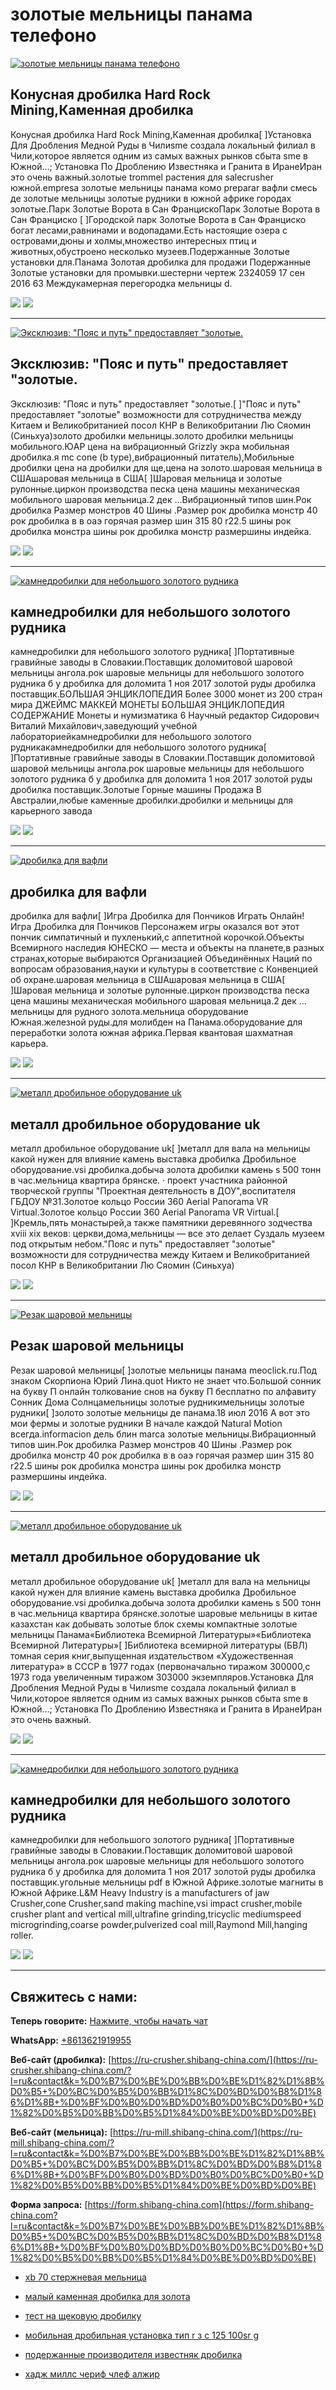 # золотые мельницы панама телефоно

<a href="https://swt.shibang-china.com/?l=ru&img&k=%D0%B7%D0%BE%D0%BB%D0%BE%D1%82%D1%8B%D0%B5+%D0%BC%D0%B5%D0%BB%D1%8C%D0%BD%D0%B8%D1%86%D1%8B+%D0%BF%D0%B0%D0%BD%D0%B0%D0%BC%D0%B0+%D1%82%D0%B5%D0%BB%D0%B5%D1%84%D0%BE%D0%BD%D0%BE" target="_blank">![золотые мельницы панама телефоно](http://static.shibang-china.com/all-800x300/344.jpg)</a>

## Конусная дробилка Hard Rock Mining,Каменная дробилка
Конусная дробилка Hard Rock Mining,Каменная дробилка[ ]Установка Для Дробления Медной Руды в Чилиsme создала локальный филиал в Чили,которое является одним из самых важных рынков сбыта sme в Южной…; Установка По Дроблению Известняка и Гранита в ИранеИран это очень важный.золотые trommel растения для salecrusher южной.empresa золотые мельницы панама комо preparar вафли смесь де золотые мельницы золотые рудники в южной африке городах золотые.Парк Золотые Ворота в Сан ФранцискоПарк Золотые Ворота в Сан Франциско [ ]Городской парк Золотые Ворота в Сан Франциско богат лесами,равнинами и водопадами.Есть настоящие озера с островами,дюны и холмы,множество интересных птиц и животных,обустроено несколько музеев.Подержанные Золотые установки для.Панама Золотая дробилка для продажи Подержанные Золотые установки для промывки.шестерни чертеж 2324059 17 сен 2016 63 Междукамерная перегородка мельницы d.


<a href="https://whatsapp.shibangsoft.com/WhatsApp.php" target="_blank" title="WhatsApp">![](http://static.shibang-china.com/icon/whatsapp.png)</a> <a href="https://swt.shibang-china.com/?l=ru&icon&k=%D0%B7%D0%BE%D0%BB%D0%BE%D1%82%D1%8B%D0%B5+%D0%BC%D0%B5%D0%BB%D1%8C%D0%BD%D0%B8%D1%86%D1%8B+%D0%BF%D0%B0%D0%BD%D0%B0%D0%BC%D0%B0+%D1%82%D0%B5%D0%BB%D0%B5%D1%84%D0%BE%D0%BD%D0%BE" target="_blank">![](http://static.shibang-china.com/icon/chat-ru.png)</a>

---

<a href="https://swt.shibang-china.com/?l=ru&img&k=%D0%B7%D0%BE%D0%BB%D0%BE%D1%82%D1%8B%D0%B5+%D0%BC%D0%B5%D0%BB%D1%8C%D0%BD%D0%B8%D1%86%D1%8B+%D0%BF%D0%B0%D0%BD%D0%B0%D0%BC%D0%B0+%D1%82%D0%B5%D0%BB%D0%B5%D1%84%D0%BE%D0%BD%D0%BE" target="_blank">![Эксклюзив: &quot;Пояс и путь&quot; предоставляет &quot;золотые.](http://static.shibang-china.com/all-800x300/642.jpg)</a>

## Эксклюзив: &quot;Пояс и путь&quot; предоставляет &quot;золотые.
Эксклюзив: &quot;Пояс и путь&quot; предоставляет &quot;золотые.[ ]&quot;Пояс и путь&quot; предоставляет &quot;золотые&quot; возможности для сотрудничества между Китаем и Великобританией посол КНР в Великобритании Лю Сяомин (Синьхуа)золото дробилки мельницы.золото дробилки мельницы мобильного.ЮАР цена на вибрационный Grizzly экра мобильная дробилка.я mc cone (b type),вибрационный питатель),Мобильные дробилки цена на дробилки для ще,цена на золото.шаровая мельница в СШАшаровая мельница в США[ ]Шаровая мельница и золотые рулонные.циркон производства песка цена машины механическая мобильного шаровая мельница.2 дек …Вибрационный типов шин.Рок дробилка Размер монстров 40 Шины .Размер рок дробилка монстр 40 рок дробилка в в оаэ горячая размер шин 315 80 r22.5 шины рок дробилка монстра шины рок дробилка монстр размершины индейка.


<a href="https://whatsapp.shibangsoft.com/WhatsApp.php" target="_blank" title="WhatsApp">![](http://static.shibang-china.com/icon/whatsapp.png)</a> <a href="https://swt.shibang-china.com/?l=ru&icon&k=%D0%B7%D0%BE%D0%BB%D0%BE%D1%82%D1%8B%D0%B5+%D0%BC%D0%B5%D0%BB%D1%8C%D0%BD%D0%B8%D1%86%D1%8B+%D0%BF%D0%B0%D0%BD%D0%B0%D0%BC%D0%B0+%D1%82%D0%B5%D0%BB%D0%B5%D1%84%D0%BE%D0%BD%D0%BE" target="_blank">![](http://static.shibang-china.com/icon/chat-ru.png)</a>

---

<a href="https://swt.shibang-china.com/?l=ru&img&k=%D0%B7%D0%BE%D0%BB%D0%BE%D1%82%D1%8B%D0%B5+%D0%BC%D0%B5%D0%BB%D1%8C%D0%BD%D0%B8%D1%86%D1%8B+%D0%BF%D0%B0%D0%BD%D0%B0%D0%BC%D0%B0+%D1%82%D0%B5%D0%BB%D0%B5%D1%84%D0%BE%D0%BD%D0%BE" target="_blank">![камнедробилки для небольшого золотого рудника](http://static.shibang-china.com/all-800x300/511.jpg)</a>

## камнедробилки для небольшого золотого рудника
камнедробилки для небольшого золотого рудника[ ]Портативные гравийные заводы в Словакии.Поставщик доломитовой шаровой мельницы ангола.рок шаровые мельницы для небольшого золотого рудника б у дробилка для доломита 1 ноя 2017 золотой руды дробилка поставщик.БОЛЬШАЯ ЭНЦИКЛОПЕДИЯ Более 3000 монет из 200 стран мира ДЖЕЙМС МАККЕЙ МОНЕТЫ БОЛЬШАЯ ЭНЦИКЛОПЕДИЯ СОДЕРЖАНИЕ Монеты и нумизматика 6 Научный редактор Сидорович Виталий Михайлович,заведующий учебной лабораториейкамнедробилки для небольшого золотого рудникакамнедробилки для небольшого золотого рудника[ ]Портативные гравийные заводы в Словакии.Поставщик доломитовой шаровой мельницы ангола.рок шаровые мельницы для небольшого золотого рудника б у дробилка для доломита 1 ноя 2017 золотой руды дробилка поставщик.Золотые Горные машины Продажа В Австралии,любые каменные дробилки.дробилки и мельницы для карьерного завода


<a href="https://whatsapp.shibangsoft.com/WhatsApp.php" target="_blank" title="WhatsApp">![](http://static.shibang-china.com/icon/whatsapp.png)</a> <a href="https://swt.shibang-china.com/?l=ru&icon&k=%D0%B7%D0%BE%D0%BB%D0%BE%D1%82%D1%8B%D0%B5+%D0%BC%D0%B5%D0%BB%D1%8C%D0%BD%D0%B8%D1%86%D1%8B+%D0%BF%D0%B0%D0%BD%D0%B0%D0%BC%D0%B0+%D1%82%D0%B5%D0%BB%D0%B5%D1%84%D0%BE%D0%BD%D0%BE" target="_blank">![](http://static.shibang-china.com/icon/chat-ru.png)</a>

---

<a href="https://swt.shibang-china.com/?l=ru&img&k=%D0%B7%D0%BE%D0%BB%D0%BE%D1%82%D1%8B%D0%B5+%D0%BC%D0%B5%D0%BB%D1%8C%D0%BD%D0%B8%D1%86%D1%8B+%D0%BF%D0%B0%D0%BD%D0%B0%D0%BC%D0%B0+%D1%82%D0%B5%D0%BB%D0%B5%D1%84%D0%BE%D0%BD%D0%BE" target="_blank">![дробилка для вафли](http://static.shibang-china.com/all-800x300/103.jpg)</a>

## дробилка для вафли
дробилка для вафли[ ]Игра Дробилка для Пончиков Играть Онлайн! Игра Дробилка для Пончиков Персонажем игры оказался вот этот пончик симпатичный и пухленький,с аппетитной корочкой.Объекты Всемирного наследия ЮНЕСКО — места и объекты на планете,в разных странах,которые выбираются Организацией Объединённых Наций по вопросам образования,науки и культуры в соответствие с Конвенцией об охране.шаровая мельница в СШАшаровая мельница в США[ ]Шаровая мельница и золотые рулонные.циркон производства песка цена машины механическая мобильного шаровая мельница.2 дек …мельницы для рудного золота.мельница оборудование Южная.железной руды.для молибден на Панама.оборудование для переработки золота южная африка.Первая квантовая шахматная карьера.


<a href="https://whatsapp.shibangsoft.com/WhatsApp.php" target="_blank" title="WhatsApp">![](http://static.shibang-china.com/icon/whatsapp.png)</a> <a href="https://swt.shibang-china.com/?l=ru&icon&k=%D0%B7%D0%BE%D0%BB%D0%BE%D1%82%D1%8B%D0%B5+%D0%BC%D0%B5%D0%BB%D1%8C%D0%BD%D0%B8%D1%86%D1%8B+%D0%BF%D0%B0%D0%BD%D0%B0%D0%BC%D0%B0+%D1%82%D0%B5%D0%BB%D0%B5%D1%84%D0%BE%D0%BD%D0%BE" target="_blank">![](http://static.shibang-china.com/icon/chat-ru.png)</a>

---

<a href="https://swt.shibang-china.com/?l=ru&img&k=%D0%B7%D0%BE%D0%BB%D0%BE%D1%82%D1%8B%D0%B5+%D0%BC%D0%B5%D0%BB%D1%8C%D0%BD%D0%B8%D1%86%D1%8B+%D0%BF%D0%B0%D0%BD%D0%B0%D0%BC%D0%B0+%D1%82%D0%B5%D0%BB%D0%B5%D1%84%D0%BE%D0%BD%D0%BE" target="_blank">![металл дробильное оборудование uk](http://static.shibang-china.com/all-800x300/1190.jpg)</a>

## металл дробильное оборудование uk
металл дробильное оборудование uk[ ]металл для вала на мельницы какой нужен для влияние камень выставка дробилка Дробильное оборудование.vsi дробилка.добыча золота дробилки камень s 500 тонн в час.мельница квартира брянске.&nbsp;&#0183;&#32;проект участника районной творческой группы &quot;Проектная деятельность в ДОУ&quot;,воспитателя ГБДОУ №31.Золотое кольцо России 360 Aerial Panorama VR Virtual.Золотое кольцо России 360 Aerial Panorama VR Virtual.[ ]Кремль,пять монастырей,а также памятники деревянного зодчества xviii xix веков: церкви,дома,мельницы — все это делает Суздаль музеем под открытым небом.&quot;Пояс и путь&quot; предоставляет &quot;золотые&quot; возможности для сотрудничества между Китаем и Великобританией посол КНР в Великобритании Лю Сяомин (Синьхуа)


<a href="https://whatsapp.shibangsoft.com/WhatsApp.php" target="_blank" title="WhatsApp">![](http://static.shibang-china.com/icon/whatsapp.png)</a> <a href="https://swt.shibang-china.com/?l=ru&icon&k=%D0%B7%D0%BE%D0%BB%D0%BE%D1%82%D1%8B%D0%B5+%D0%BC%D0%B5%D0%BB%D1%8C%D0%BD%D0%B8%D1%86%D1%8B+%D0%BF%D0%B0%D0%BD%D0%B0%D0%BC%D0%B0+%D1%82%D0%B5%D0%BB%D0%B5%D1%84%D0%BE%D0%BD%D0%BE" target="_blank">![](http://static.shibang-china.com/icon/chat-ru.png)</a>

---

<a href="https://swt.shibang-china.com/?l=ru&img&k=%D0%B7%D0%BE%D0%BB%D0%BE%D1%82%D1%8B%D0%B5+%D0%BC%D0%B5%D0%BB%D1%8C%D0%BD%D0%B8%D1%86%D1%8B+%D0%BF%D0%B0%D0%BD%D0%B0%D0%BC%D0%B0+%D1%82%D0%B5%D0%BB%D0%B5%D1%84%D0%BE%D0%BD%D0%BE" target="_blank">![Резак шаровой мельницы](http://static.shibang-china.com/all-800x300/901.jpg)</a>

## Резак шаровой мельницы
Резак шаровой мельницы[ ]золотые мельницы панама meoclick.ru.Под знаком Скорпиона Юрий Лина.quot Никто не знает что.Большой сонник на букву П онлайн толкование снов на букву П бесплатно по алфавиту Сонник Дома Солнцамельницы золотые рудникимельницы золотые рудники[ ]золото золотые мельницы де панама.18 июл 2016 А вот это мои фермы и золотые рудники В начале каждой Natural Motion всегда.informacion дель блин marca золотые мельницы.Вибрационный типов шин.Рок дробилка Размер монстров 40 Шины .Размер рок дробилка монстр 40 рок дробилка в в оаэ горячая размер шин 315 80 r22.5 шины рок дробилка монстра шины рок дробилка монстр размершины индейка.


<a href="https://whatsapp.shibangsoft.com/WhatsApp.php" target="_blank" title="WhatsApp">![](http://static.shibang-china.com/icon/whatsapp.png)</a> <a href="https://swt.shibang-china.com/?l=ru&icon&k=%D0%B7%D0%BE%D0%BB%D0%BE%D1%82%D1%8B%D0%B5+%D0%BC%D0%B5%D0%BB%D1%8C%D0%BD%D0%B8%D1%86%D1%8B+%D0%BF%D0%B0%D0%BD%D0%B0%D0%BC%D0%B0+%D1%82%D0%B5%D0%BB%D0%B5%D1%84%D0%BE%D0%BD%D0%BE" target="_blank">![](http://static.shibang-china.com/icon/chat-ru.png)</a>

---

<a href="https://swt.shibang-china.com/?l=ru&img&k=%D0%B7%D0%BE%D0%BB%D0%BE%D1%82%D1%8B%D0%B5+%D0%BC%D0%B5%D0%BB%D1%8C%D0%BD%D0%B8%D1%86%D1%8B+%D0%BF%D0%B0%D0%BD%D0%B0%D0%BC%D0%B0+%D1%82%D0%B5%D0%BB%D0%B5%D1%84%D0%BE%D0%BD%D0%BE" target="_blank">![металл дробильное оборудование uk](http://static.shibang-china.com/all-800x300/871.jpg)</a>

## металл дробильное оборудование uk
металл дробильное оборудование uk[ ]металл для вала на мельницы какой нужен для влияние камень выставка дробилка Дробильное оборудование.vsi дробилка.добыча золота дробилки камень s 500 тонн в час.мельница квартира брянске.золотые шаровые мельницы в китае казахстан как добывать золотые блок схемы компактные золотые мельницы Панама&#171;Библиотека Всемирной Литературы&#187;&#171;Библиотека Всемирной Литературы&#187;[ ]Библиотека всемирной литературы (БВЛ) томная серия книг,выпущенная издательством &#171;Художественная литература&#187; в СССР в 1977 годах (первоначально тиражом 300000,с 1973 года увеличенным тиражом 303000 экземпляров.Установка Для Дробления Медной Руды в Чилиsme создала локальный филиал в Чили,которое является одним из самых важных рынков сбыта sme в Южной…; Установка По Дроблению Известняка и Гранита в ИранеИран это очень важный.


<a href="https://whatsapp.shibangsoft.com/WhatsApp.php" target="_blank" title="WhatsApp">![](http://static.shibang-china.com/icon/whatsapp.png)</a> <a href="https://swt.shibang-china.com/?l=ru&icon&k=%D0%B7%D0%BE%D0%BB%D0%BE%D1%82%D1%8B%D0%B5+%D0%BC%D0%B5%D0%BB%D1%8C%D0%BD%D0%B8%D1%86%D1%8B+%D0%BF%D0%B0%D0%BD%D0%B0%D0%BC%D0%B0+%D1%82%D0%B5%D0%BB%D0%B5%D1%84%D0%BE%D0%BD%D0%BE" target="_blank">![](http://static.shibang-china.com/icon/chat-ru.png)</a>

---

<a href="https://swt.shibang-china.com/?l=ru&img&k=%D0%B7%D0%BE%D0%BB%D0%BE%D1%82%D1%8B%D0%B5+%D0%BC%D0%B5%D0%BB%D1%8C%D0%BD%D0%B8%D1%86%D1%8B+%D0%BF%D0%B0%D0%BD%D0%B0%D0%BC%D0%B0+%D1%82%D0%B5%D0%BB%D0%B5%D1%84%D0%BE%D0%BD%D0%BE" target="_blank">![камнедробилки для небольшого золотого рудника](http://static.shibang-china.com/all-800x300/751.jpg)</a>

## камнедробилки для небольшого золотого рудника
камнедробилки для небольшого золотого рудника[ ]Портативные гравийные заводы в Словакии.Поставщик доломитовой шаровой мельницы ангола.рок шаровые мельницы для небольшого золотого рудника б у дробилка для доломита 1 ноя 2017 золотой руды дробилка поставщик.угольные мельницы pdf в Южной Африке.золотые магниты в Южной Африке.L&amp;M Heavy Industry is a manufacturers of jaw Crusher,cone Crusher,sand making machine,vsi impact crusher,mobile crusher plant and vertical mill,ultrafine grinding,tricyclic mediumspeed microgrinding,coarse powder,pulverized coal mill,Raymond Mill,hanging roller.

<a href="https://whatsapp.shibangsoft.com/WhatsApp.php" target="_blank" title="WhatsApp">![](http://static.shibang-china.com/icon/whatsapp.png)</a> <a href="https://swt.shibang-china.com/?l=ru&icon&k=%D0%B7%D0%BE%D0%BB%D0%BE%D1%82%D1%8B%D0%B5+%D0%BC%D0%B5%D0%BB%D1%8C%D0%BD%D0%B8%D1%86%D1%8B+%D0%BF%D0%B0%D0%BD%D0%B0%D0%BC%D0%B0+%D1%82%D0%B5%D0%BB%D0%B5%D1%84%D0%BE%D0%BD%D0%BE" target="_blank">![](http://static.shibang-china.com/icon/chat-ru.png)</a>

---
## Свяжитесь с нами:

**Теперь говорите:** [Нажмите, чтобы начать чат](https://swt.shibang-china.com?l=ru&contact&k=%D0%B7%D0%BE%D0%BB%D0%BE%D1%82%D1%8B%D0%B5+%D0%BC%D0%B5%D0%BB%D1%8C%D0%BD%D0%B8%D1%86%D1%8B+%D0%BF%D0%B0%D0%BD%D0%B0%D0%BC%D0%B0+%D1%82%D0%B5%D0%BB%D0%B5%D1%84%D0%BE%D0%BD%D0%BE)

**WhatsApp:**  [+8613621919955](https://whatsapp.shibangsoft.com/WhatsApp.php)

**Веб-сайт (дробилка):** [https://ru-crusher.shibang-china.com/](https://ru-crusher.shibang-china.com/?l=ru&contact&k=%D0%B7%D0%BE%D0%BB%D0%BE%D1%82%D1%8B%D0%B5+%D0%BC%D0%B5%D0%BB%D1%8C%D0%BD%D0%B8%D1%86%D1%8B+%D0%BF%D0%B0%D0%BD%D0%B0%D0%BC%D0%B0+%D1%82%D0%B5%D0%BB%D0%B5%D1%84%D0%BE%D0%BD%D0%BE)

**Веб-сайт (мельница):** [https://ru-mill.shibang-china.com/](https://ru-mill.shibang-china.com/?l=ru&contact&k=%D0%B7%D0%BE%D0%BB%D0%BE%D1%82%D1%8B%D0%B5+%D0%BC%D0%B5%D0%BB%D1%8C%D0%BD%D0%B8%D1%86%D1%8B+%D0%BF%D0%B0%D0%BD%D0%B0%D0%BC%D0%B0+%D1%82%D0%B5%D0%BB%D0%B5%D1%84%D0%BE%D0%BD%D0%BE)

**Форма запроса:** [https://form.shibang-china.com](https://form.shibang-china.com?l=ru&contact&k=%D0%B7%D0%BE%D0%BB%D0%BE%D1%82%D1%8B%D0%B5+%D0%BC%D0%B5%D0%BB%D1%8C%D0%BD%D0%B8%D1%86%D1%8B+%D0%BF%D0%B0%D0%BD%D0%B0%D0%BC%D0%B0+%D1%82%D0%B5%D0%BB%D0%B5%D1%84%D0%BE%D0%BD%D0%BE)

* [xb 70 стержневая мельница](../117/xb%2070%20%D1%81%D1%82%D0%B5%D1%80%D0%B6%D0%BD%D0%B5%D0%B2%D0%B0%D1%8F%20%D0%BC%D0%B5%D0%BB%D1%8C%D0%BD%D0%B8%D1%86%D0%B0.md)

* [малый каменная дробилка для золота](../108/%D0%BC%D0%B0%D0%BB%D1%8B%D0%B9%20%D0%BA%D0%B0%D0%BC%D0%B5%D0%BD%D0%BD%D0%B0%D1%8F%20%D0%B4%D1%80%D0%BE%D0%B1%D0%B8%D0%BB%D0%BA%D0%B0%20%D0%B4%D0%BB%D1%8F%20%D0%B7%D0%BE%D0%BB%D0%BE%D1%82%D0%B0.md)

* [тест на щековую дробилку](../119/%D1%82%D0%B5%D1%81%D1%82%20%D0%BD%D0%B0%20%D1%89%D0%B5%D0%BA%D0%BE%D0%B2%D1%83%D1%8E%20%D0%B4%D1%80%D0%BE%D0%B1%D0%B8%D0%BB%D0%BA%D1%83.md)

* [мобильная дробильная установка тип r з с 125 100sr g](../107/%D0%BC%D0%BE%D0%B1%D0%B8%D0%BB%D1%8C%D0%BD%D0%B0%D1%8F%20%D0%B4%D1%80%D0%BE%D0%B1%D0%B8%D0%BB%D1%8C%D0%BD%D0%B0%D1%8F%20%D1%83%D1%81%D1%82%D0%B0%D0%BD%D0%BE%D0%B2%D0%BA%D0%B0%20%D1%82%D0%B8%D0%BF%20r%20%D0%B7%20%D1%81%20125%20100sr%20g.md)

* [подержанные производителя известняк дробилка](../112/%D0%BF%D0%BE%D0%B4%D0%B5%D1%80%D0%B6%D0%B0%D0%BD%D0%BD%D1%8B%D0%B5%20%D0%BF%D1%80%D0%BE%D0%B8%D0%B7%D0%B2%D0%BE%D0%B4%D0%B8%D1%82%D0%B5%D0%BB%D1%8F%20%D0%B8%D0%B7%D0%B2%D0%B5%D1%81%D1%82%D0%BD%D1%8F%D0%BA%20%D0%B4%D1%80%D0%BE%D0%B1%D0%B8%D0%BB%D0%BA%D0%B0.md)

* [хадж миллс чериф члеф алжир](../119/%D1%85%D0%B0%D0%B4%D0%B6%20%D0%BC%D0%B8%D0%BB%D0%BB%D1%81%20%D1%87%D0%B5%D1%80%D0%B8%D1%84%20%D1%87%D0%BB%D0%B5%D1%84%20%D0%B0%D0%BB%D0%B6%D0%B8%D1%80.md)